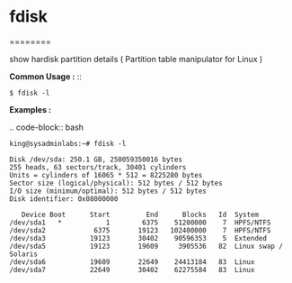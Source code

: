 # fdisk
========

show hardisk partition details ( Partition table manipulator for Linux )

**Common Usage :**  ::


	$ fdisk -l


**Examples :**


.. code-block:: bash

	king@sysadminlabs:~# fdisk -l

	Disk /dev/sda: 250.1 GB, 250059350016 bytes
	255 heads, 63 sectors/track, 30401 cylinders
	Units = cylinders of 16065 * 512 = 8225280 bytes
	Sector size (logical/physical): 512 bytes / 512 bytes
	I/O size (minimum/optimal): 512 bytes / 512 bytes
	Disk identifier: 0x08000000

	   Device Boot      Start         End      Blocks   Id  System
	/dev/sda1   *           1        6375    51200000    7  HPFS/NTFS
	/dev/sda2            6375       19123   102400000    7  HPFS/NTFS
	/dev/sda3           19123       30402    90596353    5  Extended
	/dev/sda5           19123       19609     3905536   82  Linux swap / Solaris
	/dev/sda6           19609       22649    24413184   83  Linux
	/dev/sda7           22649       30402    62275584   83  Linux 



